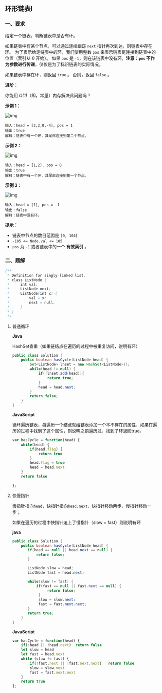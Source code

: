 ## 环形链表I

### 一、要求


给定一个链表，判断链表中是否有环。

如果链表中有某个节点，可以通过连续跟踪 `next` 指针再次到达，则链表中存在环。 为了表示给定链表中的环，我们使用整数 `pos` 来表示链表尾连接到链表中的位置（索引从 0 开始）。 如果 `pos` 是 `-1`，则在该链表中没有环。**注意：`pos` 不作为参数进行传递**，仅仅是为了标识链表的实际情况。

如果链表中存在环，则返回 `true` 。 否则，返回 `false` 。

 

**进阶：**

你能用 *O(1)*（即，常量）内存解决此问题吗？

 

**示例 1：**

![img](https://assets.leetcode-cn.com/aliyun-lc-upload/uploads/2018/12/07/circularlinkedlist.png)

```
输入：head = [3,2,0,-4], pos = 1
输出：true
解释：链表中有一个环，其尾部连接到第二个节点。
```

**示例 2：**

![img](https://assets.leetcode-cn.com/aliyun-lc-upload/uploads/2018/12/07/circularlinkedlist_test2.png)

```
输入：head = [1,2], pos = 0
输出：true
解释：链表中有一个环，其尾部连接到第一个节点。
```

**示例 3：**

![img](https://assets.leetcode-cn.com/aliyun-lc-upload/uploads/2018/12/07/circularlinkedlist_test3.png)

```
输入：head = [1], pos = -1
输出：false
解释：链表中没有环。
```

 

**提示：**

- 链表中节点的数目范围是 `[0, 104]`
- `-105 <= Node.val <= 105`
- `pos` 为 `-1` 或者链表中的一个 **有效索引** 。

### 二、题解

```java
/**
 * Definition for singly-linked list.
 * class ListNode {
 *     int val;
 *     ListNode next;
 *     ListNode(int x) {
 *         val = x;
 *         next = null;
 *     }
 * }
 */
```

1. 普通循环

   **Java**

   HashSet查重（如果链结点在遍历的过程中被重复访问，说明有环）

   ```java
   public class Solution {
       public boolean hasCycle(ListNode head) {
           Set<ListNode> lnset = new HashSet<ListNode>();
           while(head != null) {
               if(!lnset.add(head)){
                   return true;
               }
               head = head.next;
           }
           return false;
       }
   }
   ```

   **JavaScript**

   循环遍历链表，每遍历一个结点就给链表添加一个本不存在的属性，如果在遍历的过程中找到了这个属性，则说明之前遍历过，找到了环返回true。

   ```javascript
   var hasCycle = function(head) {
       while(head) {
           if(head.flag) {
               return true
           }
           head.flag = true
           head = head.next
       }
       return false
       
   };
   ```

   

2. 快慢指针

   慢指针指向``head``，快指针指向``head.next``，快指针移动两步，慢指针移动一步；

   如果在遍历的过程中快指针追上了慢指针（slow = fast）则说明有环

   **java**

   ```java
   public class Solution {
       public boolean hasCycle(ListNode head) {
          if(head == null || head.next == null) {
              return false;
          }
   
          ListNode slow = head;
          ListNode fast = head.next;
   
          while(slow != fast) {
              if(fast == null || fast.next == null) {
                   return false;
               }
               slow = slow.next;
               fast = fast.next.next;
          }
          return true;
       }
   }
   ```

   **JavaScript**

   ```javascript
   var hasCycle = function(head) {
       if(!head || !head.next)  return false
       let slow = head
       let fast = head.next
       while (slow != fast) {
           if(!fast.next || !fast.next.next)   return false
           slow = slow.next
           fast = fast.next.next
       }
       return true
   };
   ```

   